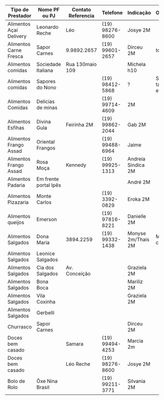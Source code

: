 | Tipo de Prestador       | Nome PF ou PJ         | Contato Referencia | Telefone        | Indicação          | Observ.          |
|-------------------------|-----------------------|--------------------|-----------------|--------------------|------------------|
| Alimentos Açaí Delivery | Leonardo Reche        | Léo                | (19) 98276-8600 | Josye 2M           |                  |
| Alimentos Carne Fresca  | Sapor Carnes          | 9.9892.2657        | (19) 99601-2657 | Dirceu 2M          | top              |
| Alimentos comidas       | Sociedade Italiana    | Rua 130maio 109    |                 | Michela h10        |                  |
| Alimentos comidas       | Sapores do Nono       |                    | (19) 98412-5868 | ?                  | Sem taxa entrega |
| Alimentos Comidas       | Delicias de minas     |                    | (19) 99714-4609 | 2M                 |                  |
| Alimentos Esfihas       | Divina Gula           | Feirinha 2M        | (19) 99862-2044 | Gab 2M             |                  |
| Alimentos Frango Assad  | Oriental Frangos      |                    | (19) 99488-6964 | Jaime              |                  |
| Alimentos Frango Assad  | Rosa Moça             | Kennedy            | (19) 99925-1313 | Andreia Sindica 2M |                  |
| Alimentos Padaria       | Em frente portal Ipês |                    |                 | André 2M           |                  |
| Alimentos Pizazaria     | Monte Carlos          |                    | (19) 3392-0829  | Eroka 2M           |                  |
| Alimentos queijos       | Emerson               |                    | (19) 97816-8221 | Danielle 2M        |                  |
| Alimentos Salgados      | Dona Maria            | 3894.2259          | (19) 99332-1438 | Monyse 2m/Thais 2M | Mini churro      |
| Alimentos Salgados      | Leonice Salgados      |                    |                 |                    |                  |
| Alimentos Salgados      | Cia dos Salgados      | Av. Conceição      |                 | Graziela 2M        |                  |
| Alimentos Salgados      | Bona Boca             |                    |                 | Mariliz 2M         |                  |
| Alimentos Salgados      | Vila Coxinha          |                    |                 | Graziela 2M        |                  |
| Alimentos Salgados      | Gerbelli              |                    |                 |                    |                  |
| Churrasco               | Sapor Carnes          |                    |                 | Dirceu 2M          |                  |
| Doces  bem casado       |                       | Samara             | (19) 99494-4253 | Marcia 2m          |                  |
| Doces  bem casado       |                       | Léo Reche          | (19) 98276-8600 | Josye 2M           |                  |
| Bolo de Rolo            | Ôxe Nina Brasil       |                    | (19) 99211-3771 | Silvania 2M        |